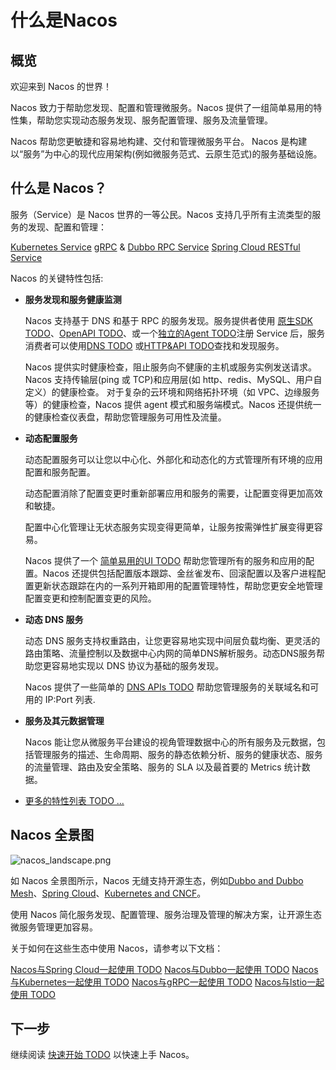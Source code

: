 # 什么是Nacos

## 概览

欢迎来到 Nacos 的世界！

Nacos 致力于帮助您发现、配置和管理微服务。Nacos 提供了一组简单易用的特性集，帮助您实现动态服务发现、服务配置管理、服务及流量管理。

Nacos 帮助您更敏捷和容易地构建、交付和管理微服务平台。 Nacos 是构建以“服务”为中心的现代应用架构(例如微服务范式、云原生范式)的服务基础设施。

## 什么是 Nacos？
服务（Service）是 Nacos 世界的一等公民。Nacos 支持几乎所有主流类型的服务的发现、配置和管理：

[Kubernetes Service](https://kubernetes.io/docs/concepts/services-networking/service/)
[gRPC](https://grpc.io/docs/guides/concepts.html#service-definition) & [Dubbo RPC Service](https://dubbo.incubator.apache.org/#/?lang=en-us) 
[Spring Cloud RESTful Service](https://spring.io/understanding/REST)

Nacos 的关键特性包括:

* **服务发现和服务健康监测**
	
	Nacos 支持基于 DNS 和基于 RPC 的服务发现。服务提供者使用 [原生SDK TODO](xx)、[OpenAPI TODO](xx)、或一个[独立的Agent TODO](xx)注册 Service 后，服务消费者可以使用[DNS TODO](xx) 或[HTTP&API TODO](xx)查找和发现服务。
    
	Nacos 提供实时健康检查，阻止服务向不健康的主机或服务实例发送请求。Nacos 支持传输层(ping 或 TCP)和应用层(如 http、redis、MySQL、用户自定义）的健康检查。 对于复杂的云环境和网络拓扑环境（如 VPC、边缘服务等）的健康检查，Nacos 提供 agent 模式和服务端模式。Nacos 还提供统一的健康检查仪表盘，帮助您管理服务可用性及流量。
                 
* **动态配置服务**

    动态配置服务可以让您以中心化、外部化和动态化的方式管理所有环境的应用配置和服务配置。
    
    动态配置消除了配置变更时重新部署应用和服务的需要，让配置变得更加高效和敏捷。
    
    配置中心化管理让无状态服务实现变得更简单，让服务按需弹性扩展变得更容易。
	
	Nacos 提供了一个 [简单易用的UI TODO](xx) 帮助您管理所有的服务和应用的配置。Nacos 还提供包括配置版本跟踪、金丝雀发布、回滚配置以及客户进程配置更新状态跟踪在内的一系列开箱即用的配置管理特性，帮助您更安全地管理配置变更和控制配置变更的风险。
	
* **动态 DNS 服务**

    动态 DNS 服务支持权重路由，让您更容易地实现中间层负载均衡、更灵活的路由策略、流量控制以及数据中心内网的简单DNS解析服务。动态DNS服务帮助您更容易地实现以 DNS 协议为基础的服务发现。

    Nacos 提供了一些简单的 [DNS APIs TODO](xx) 帮助您管理服务的关联域名和可用的 IP:Port 列表.
	
* **服务及其元数据管理**

    Nacos 能让您从微服务平台建设的视角管理数据中心的所有服务及元数据，包括管理服务的描述、生命周期、服务的静态依赖分析、服务的健康状态、服务的流量管理、路由及安全策略、服务的 SLA 以及最首要的 Metrics 统计数据。
* [更多的特性列表 TODO ...](xx)

## Nacos 全景图

![nacos_landscape.png](https://cdn.yuque.com/lark/0/2018/png/15914/1530514380550-31251a79-02bb-4155-bc4f-5a9f436551a2.png) 

如 Nacos 全景图所示，Nacos 无缝支持开源生态，例如[Dubbo and Dubbo Mesh](xx)、[Spring Cloud](xx)、[Kubernetes and CNCF](xx)。

使用 Nacos 简化服务发现、配置管理、服务治理及管理的解决方案，让开源生态微服务管理更加容易。

关于如何在这些生态中使用 Nacos，请参考以下文档：

[Nacos与Spring Cloud一起使用 TODO](xx)
[Nacos与Dubbo一起使用 TODO](xx)
[Nacos与Kubernetes一起使用 TODO](xx)
[Nacos与gRPC一起使用 TODO](xx)
[Nacos与lstio一起使用 TODO](xx)


## 下一步

继续阅读 [快速开始 TODO](xxx) 以快速上手 Nacos。


